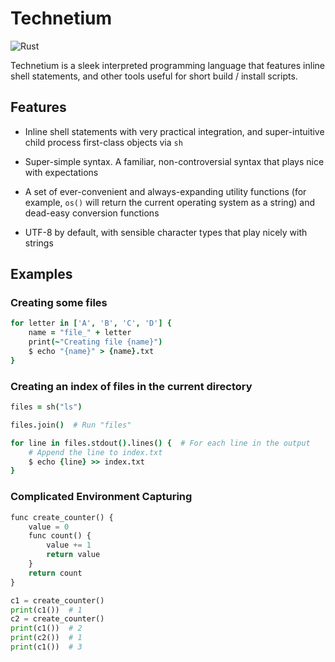 # Technetium

![Rust](https://github.com/Torrencem/technetium/workflows/Rust/badge.svg?event=push)

Technetium is a sleek interpreted programming language that features inline shell statements, and other tools useful for short build / install scripts.

## Features

* Inline shell statements with very practical integration, and super-intuitive child process first-class objects via `sh`

* Super-simple syntax. A familiar, non-controversial syntax that plays nice with expectations

* A set of ever-convenient and always-expanding utility functions (for example, `os()` will return the current operating system as a string) and dead-easy conversion functions

* UTF-8 by default, with sensible character types that play nicely with strings

## Examples

### Creating some files

```coffeescript
for letter in ['A', 'B', 'C', 'D'] {
	name = "file_" + letter
	print(~"Creating file {name}")
	$ echo "{name}" > {name}.txt
}
```

### Creating an index of files in the current directory

```coffeescript
files = sh("ls")

files.join()  # Run "files"

for line in files.stdout().lines() {  # For each line in the output
	# Append the line to index.txt
	$ echo {line} >> index.txt
}

```

### Complicated Environment Capturing

```python
func create_counter() {
    value = 0
    func count() {
        value += 1
        return value
    }
    return count
}

c1 = create_counter()
print(c1())  # 1
c2 = create_counter()
print(c1())  # 2
print(c2())  # 1
print(c1())  # 3
```
